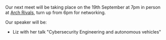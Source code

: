 Our next meet will be taking place on the 19th September at 7pm in person at [Arch Rivals](https://g.page/Archpub), turn up from 6pm for networking.

Our speaker will be:

* Liz with her talk "Cybersecurity Engineering and autonomous vehicles"
